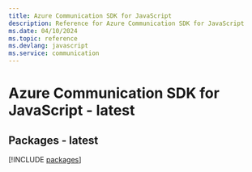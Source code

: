 ```yaml
---
title: Azure Communication SDK for JavaScript
description: Reference for Azure Communication SDK for JavaScript
ms.date: 04/10/2024
ms.topic: reference
ms.devlang: javascript
ms.service: communication
---
```

# Azure Communication SDK for JavaScript - latest
## Packages - latest
[!INCLUDE [packages](communication-index.md)]